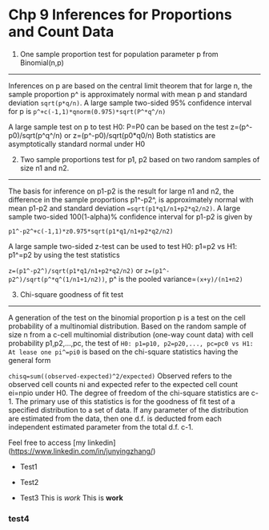 Chp 9 Inferences for Proportions and Count Data
===============================================

1. One sample proportion test for population parameter p from Binomial(n,p)
-------------------------------------------------------------------------------
Inferences on p are based on the central limit theorem that for large n, the sample proportion p^ is approximately normal with mean p and standard deviation 
`sqrt(p*q/n)`. A large sample two-sided 95% confidence interval for p is
`p^+c(-1,1)*qnorm(0.975)*sqrt(P^*q^/n)`

A large sample test on p to test H0: P=P0 can be based on the test
z=(p^-p0)/sqrt(p^q^/n) or z=(p^-p0)/sqrt(p0*q0/n)
Both statistics are asymptotically standard normal under H0

2. Two sample proportions test for p1, p2 based on two random samples of size n1 and n2. 
----------------------------------------------------------------------------------------------
The basis for inference on p1-p2 is the result for large n1 and n2,
the difference in the sample proportions p1^-p2^, is approximately normal with mean p1-p2 and standard deviation `=sqrt(p1*q1/n1+p2*q2/n2)`. 
A large sample two-sided 100(1-alpha)% confidence interval for p1-p2 is given by

`p1^-p2^+c(-1,1)*z0.975*sqrt(p1*q1/n1+p2*q2/n2)`

A large sample two-sided z-test can be used to test H0: p1=p2 vs H1: p1^=p2 by using the test statistics

`z=(p1^-p2^)/sqrt(p1*q1/n1+p2*q2/n2)` or `z=(p1^-p2^)/sqrt(p^*q^(1/n1+1/n2))`, p^ is the pooled variance=`(x+y)/(n1+n2)`

3. Chi-square goodness of fit test
------------------------------------
A generation of the test on the binomial proportion p is a test on the cell probability of a multinomial distribution. 
Based on the random sample of size n from a c-cell multinomial distribution (one-way count data) with cell probability p1,p2,...,pc, the test of 
`H0: p1=p10, p2=p20,..., pc=pc0 vs H1: At lease one pi^=pi0`
is based on the chi-square statistics having the general form

`chisq=sum((observed-expected)^2/expected)`
Observed refers to the observed cell counts ni and expected refer to the expected cell count ei=npio under H0. The degree of freedom of the chi-square statistics are c-1. The primary use of this statistics is for the goodness of fit test of a specified distribution to a set of data. If any parameter 
of the distribution are estimated from the data, then one d.f. is deducted from each independent estimated parameter from the total d.f. c-1.

Feel free to access [my linkedin] (https://www.linkedin.com/in/junyingzhang/)

* Test1
+ Test2
- Test3
This is *work*
This is **work**

### test4
